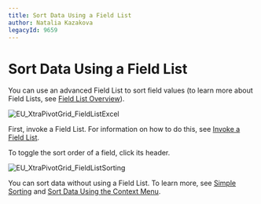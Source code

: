 ```yaml
---
title: Sort Data Using a Field List
author: Natalia Kazakova
legacyId: 9659
---
```

# Sort Data Using a Field List
You can use an advanced Field List to sort field values (to learn more about Field Lists, see [Field List Overview](../../field-list-overview.md)).

![EU_XtraPivotGrid_FieldListExcel](../../../../images/img13517.png)

First, invoke a Field List. For information on how to do this, see [Invoke a Field List](../../field-list/invoke-a-field-list.md).

To toggle the sort order of a field, click its header.

![EU_XtraPivotGrid_FieldListSorting](../../../../images/img13515.png)

You can sort data without using a Field List. To learn more, see [Simple Sorting](simple-sorting.md) and [Sort Data Using the Context Menu](sort-data-using-the-context-menu.md).